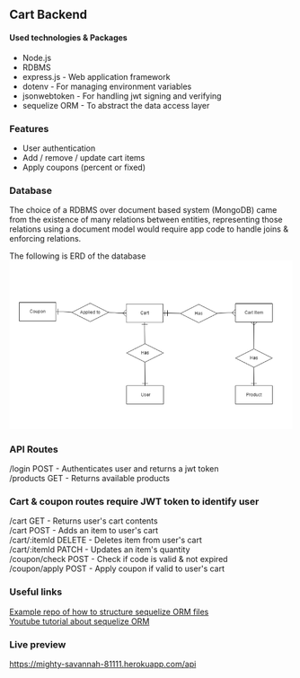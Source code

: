 ## Cart Backend

#### Used technologies & Packages

- Node.js
- RDBMS
- express.js - Web application framework
- dotenv - For managing environment variables
- jsonwebtoken - For handling jwt signing and verifying
- sequelize ORM - To abstract the data access layer

### Features

- User authentication
- Add / remove / update cart items
- Apply coupons (percent or fixed)

### Database

The choice of a RDBMS over document based system (MongoDB) came from the existence of many relations between entities, representing those relations using a document model would require app code to handle joins & enforcing relations.

The following is ERD of the database
![ERD](docs/erd.png)

### API Routes

/login POST - Authenticates user and returns a jwt token  
/products GET - Returns available products

### Cart & coupon routes require JWT token to identify user

/cart GET - Returns user's cart contents  
/cart POST - Adds an item to user's cart  
/cart/:itemId DELETE - Deletes item from user's cart  
/cart/:itemId PATCH - Updates an item's quantity  
/coupon/check POST - Check if code is valid & not expired  
/coupon/apply POST - Apply coupon if valid to user's cart

### Useful links

[Example repo of how to structure sequelize ORM files](https://github.com/sequelize/express-example)  
[Youtube tutorial about sequelize ORM](https://www.youtube.com/watch?v=ExTZYpyAn6s)

### Live preview

https://mighty-savannah-81111.herokuapp.com/api

